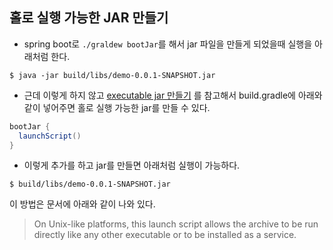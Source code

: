 ## 홀로 실행 가능한 JAR 만들기

- spring boot로 `./graldew bootJar`를 해서 jar 파일을 만들게 되었을때 실행을 아래처럼 한다.

```
$ java -jar build/libs/demo-0.0.1-SNAPSHOT.jar
```

- 근데 이렇게 하지 않고 [executable jar 만들기](https://docs.spring.io/spring-boot/docs/current/gradle-plugin/reference/html/#packaging-executable-configuring-launch-script) 를 참고해서
build.gradle에 아래와 같이 넣어주면 홀로 실행 가능한 jar를 만들 수 있다.


```groovy
bootJar {
  launchScript()
}
```

- 이렇게 추가를 하고 jar를 만들면 아래처럼 실행이 가능하다.

```
$ build/libs/demo-0.0.1-SNAPSHOT.jar
```


이 방법은 문서에 아래와 같이 나와 있다.
> On Unix-like platforms, this launch script allows the archive to be run directly like any other executable or to be installed as a service.

